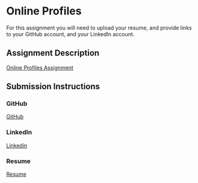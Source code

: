 # Online Profiles
For this assignment you will need to upload your resume, and provide links to your GitHub account, and your LinkedIn account.

## Assignment Description
[Online Profiles Assignment](https://education.launchcode.org/liftoff/assignments/online-profiles/)

## Submission Instructions

### GitHub
[GitHub](https://github.com/rarose67)

### LinkedIn
[Linkedin](Linkedin.com/in/robert-a-rose)

### Resume
[Resume](https://github.com/rarose67/liftoff-assignments/blob/master/C1-Online_Profiles/TECH%20RESUME.pdf)
